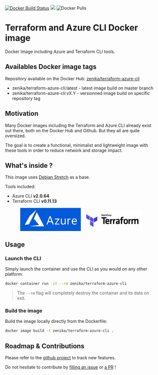 [![Docker Build Status](https://img.shields.io/docker/cloud/build/zenika/terraform-azure-cli.svg)](https://hub.docker.com/r/zenika/terraform-azure-cli/)
[![](https://images.microbadger.com/badges/image/zenika/terraform-azure-cli.svg)](https://microbadger.com/images/zenika/terraform-azure-cli)
![Docker Pulls](https://img.shields.io/docker/pulls/zenika/terraform-azure-cli.svg)

# Terraform and Azure CLI Docker image
Docker Image including Azure and Terraform CLI tools.

## Availables Docker image tags
Repository available on the Docker Hub: [zenika/terraform-azure-cli](https://hub.docker.com/r/zenika/terraform-azure-cli)
* zenika/terraform-azure-cli:latest - latest image build on master branch
* zenika/terraform-azure-cli:vX.Y - versionned image build on specific repository tag

## Motivation
Many Docker images including the Terraform and Azure CLI already exist out there, both on the Docker Hub and Github.
But they all are quite oversized.

The goal is to create a functional, minimalist and lightweight image with these tools in order to reduce network and storage impact.

## What's inside ?
This image uses [Debian Stretch](https://hub.docker.com/_/debian) as a base.

Tools included:

* Azure CLI **v2.0.64**
* Terraform CLI **v0.11.13**

<p align="center">
  <a href="https://azure.microsoft.com"><img width="200" src="resources/azure-logo.png"></a>
  <a href="https://www.terraform.io/"><img width="200" src="resources/terraform-logo.png"></a>
</p>

## Usage

### Launch the CLI
Simply launch the container and use the CLI as you would on any other platform:
```bash
docker container run -it --rm zenika/terraform-azure-cli
```

> The `--rm` flag will completely destroy the container and its data on exit.

### Build the image
Build the image locally directly from the Dockerfile:
```bash
docker image build -t zenika/terraform-azure-cli .
```

## Roadmap & Contributions
Please refer to the [github project](https://github.com/Zenika/terraform-azure-cli/projects/1) to track new features.

Do not hesitate to contribute by [filling an issue](https://github.com/Zenika/terraform-azure-cli/issues) or [a PR](https://github.com/Zenika/terraform-azure-cli/pulls) !
